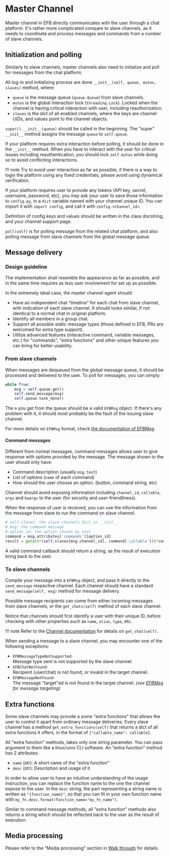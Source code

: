# Master Channel

Master channel in EFB directly communicates with the user through a chat platform. It's rather more complicated compare to slave channels, as it needs to coordinate and process messages and commands from a number of slave channels.

## Initialization and polling
Similarly to slave channels, master channels also need to initialize and poll for messages from the chat platform.

All log-in and initializing process are done `__init__(self, queue, mutex, slaves)` method, where:
* `queue` is the message queue (`queue.Queue`) from slave channels.
* `mutex` is the global interaction lock (`threading.Lock`). Locked when the channel is having critical interaction with user, including reauthorization.
* `slaves` is the dict of all enabled channels, where the keys are channel UIDs, and values point to the channel objects.

`super().__init__(queue)` should be called in the beginning. The "super" `__init__` method assigns the message `queue` to `self.queue`.

If your platform requires extra interaction before polling, it should be done in the `__init__` method. When you have to interact with the user for critical issues including reauthentication, you should lock `self.mutex` while doing so to avoid conflicting interactions.

!!! note
    Try to avoid user interaction as far as possible, if there is a way to login the platform using any fixed credentials, please avoid using dynamical verification.

If your platform requires user to provide any tokens (API key, secret, username, password, etc), you may ask your user to save those information to `config.py`, in a `dict` variable named with your channel unique ID. You can import it with `import config`, and call it with `config.<channel_id>`.

Definition of config keys and values should be written in the class docstring, and your channel support page.

`poll(self)` is for polling message from the related chat platform, and also polling message from slave channels from the global message queue.

## Message delivery
### Design guideline
The implementation shall resemble the appearance as far as possible, and in the same time requires as less user involvement for set up as possible.

In the extremely ideal case, the master channel agent should:

* Have an independent chat "timeline" for each chat from slave channel, with indication of each slave channel. It should looks similar, if not identical to a normal chat in original platform.
* Identify all members in a group chat.
* Support all possible static message types (those defined in EFB, PRs are welcomed for extra type support).
* Utilize advanced features (interactive command, variable messages, etc.) for "commands", "extra functions" and other unique features you can bring for better usability.

### From slave channels
When messages are dequeued from the global message queue, it should be processed and delivered to the user. To poll for messages, you can simply:

```python
while True:
    msg = self.queue.get()
    self.send_message(msg)
    self.queue.task_done()
```

The `m` you get from the queue should be a valid `EFBMsg` object. If there's any problem with it, it should most probably be the fault of the issuing slave channel.

For more details on `EFBMsg` format, check [the documentation of EFBMsg](message.md).

#### Command messages
Different from normal messages, command messages allows user to give response with options provided by the message. The message shown to the user should only have:

* Command description (usually `msg.text`)
* List of options (`name` of each command)
* How should the user choose an option. (button, command string, etc)

Channel should avoid exposing information including `channel_id`, `callable`, `args` and `kwargs` to the user (for security and user-friendliness).

When the response of user is received, you can use the information from the message from slave to run the command on slave channel.

```python
# self.slaves: the slave channels dict in __init__
# msg: the command message
# option_id: the option chosen by user
command = msg.attributes['commands'][option_id]
result = getattr(self.slaves[msg.channel_id], command['callable'])(*command['args'], **command['kwargs'])
```

A valid command callback should return a string, as the result of execution bring back to the user.

### To slave channels
Compile your message into a `EFBMsg` object, and pass it directly to the `send_message` respective channel. Each channel should have a standard `send_message(self, msg)` method for message delivery.

Possible message recipients can come from either incoming messages from slave channels, or the `get_chats(self)` method of each slave channel.

Notice that channels should first identify a user with their unique ID, before checking with other properties such as `name`, `alias`, `type`, etc.

!!! note
    Refer to the [Channel documentation](channel.md) for details on `get_chat(self)`.

When sending a message to a slave channel, you may encounter one of the following exceptions:

* `EFBMessageTypeNotSupported`:  
  Message type sent is not supported by the slave channel.
* `EFBChatNotFound`:  
  Recipient (user/chat) is not found, or invalid in the target channel.
* `EFBMessageNotFound`:  
  The message "target"ed is not found in the target channel. _(see [EFBMsg](message.md) for message targeting)_

## Extra functions
Some slave channels may provide a some "extra functions" that allows the user to control it apart from ordinary message deliveries. Every slave channel has a method `get_extra_functions(self)` that returns a dict of all extra functions it offers, in the format of `{"callable_name": callable}`.

All "extra function" methods, takes only one string parameter. You can pass argument to them like a linux/unix CLI software. An "extra function" method has 2 attributes:
* `name` (str): A short name of the "extra function"
* `desc` (str): Description and usage of it

In order to allow user to have an intuitive understanding of the usage instruction, you can replace the function name to the one the channel expose to the user. In the `desc` string, the part representing a string name is written as `"{function_name}"`, so that you can fit in your own function name with `my_fn.desc.format(function_name="my_fn_name")`.

Similar to command message methods, all "extra function" methods also returns a string which should be reflected back to the user as the result of execution.

## Media processing
Please refer to the "Media processing" section in [Walk through](workflow.md) for details.
